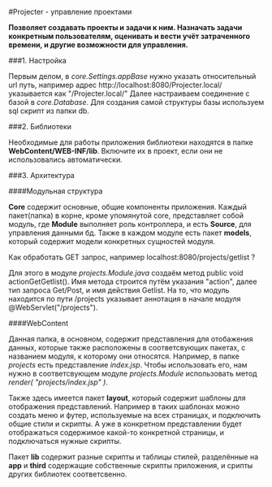 #Projecter -  управление проектами

__Позволяет создавать проекты и задачи к ним.  Назначать задачи конкретным пользователям, оценивать и вести учёт затраченного времени, и другие возможности для управления.__

###1. Настройка 

Первым делом, в _core.Settings.appBase_ нужно указать относительный url путь, например адрес http://localhost:8080/Projecter.local/ указывается как "/Projecter.local/"
Далее настраиваем соединение с базой в _core.Database_. Для создания самой структуры базы используем sql скрипт из папки db.


###2. Библиотеки

Необходимые для работы приложения библиотеки находятся в папке __WebContent/WEB-INF/lib__. Включите их в проект, если они не использовались автоматически.

###3. Архитектура 

####Модульная структура

__Core__ содержит основные, общие компоненты приложения.
Каждый пакет(папка) в корне, кроме упомянутой core,  представляет собой модуль, где __Module__ выполняет роль контроллера, и есть __Source__, для управления данными бд. 
Также в каждом модуле есть пакет __models__, который содержит модели конкретных сущностей модуля.

Как обработать GET запрос, например localhost:8080/projects/getlist ?

Для этого в модуле _projects.Module.java_  создаём метод public void actionGetGetlist(). Имя метода строится путём указания "action", далее тип запроса Get/Post, и имя действия Getlist.
На то, что модуль находится по пути /projects указывает аннотация в начале модуля @WebServlet("/projects").

####WebContent

Данная папка, в основном, содержит представления для отобажения данных, которые также расположены в соответсвующих пакетах, с названием модуля, к которому они относятся. Например, в папке _projects_ есть представление _index.jsp_. Чтобы использовать его, нам нужно в соответсвующем модуле _projects.Module_ использовать метод _render( "projects/index.jsp" )_.

Также здесь имеется пакет  __layout__, который содержит шаблоны для отображения представлений. Например в таких шаблонах можно создать меню и футер, используемые на всех страницах, и подключить общие стили и скрипты. А уже в конкретном представлении будет отображаться содержимое какой-то конкретной страницы, и подключаться нужные скрипты.

Пакет __lib__ содержит разные скрипты и таблицы стилей, разделённые на __app__ и __third__ содержащие собственные скрипты приложения, и срипты других библиотек соответсвенно.



